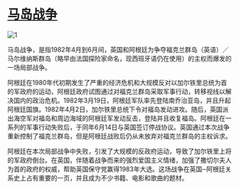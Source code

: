 # [马岛战争](https://zh.wikipedia.org/wiki/马岛战争)

![1](/war/Land.ops.2.en.svg)

马岛战争，是指1982年4月到6月间，英国和阿根廷为争夺福克兰群岛（英语）／马尔维纳斯群岛（略早由法国探险家命名，现西班牙语仍在使用）的主权而爆发的一场局部战争。

阿根廷在1980年代初期发生了严重的经济危机和大规模反对以加尔铁里总统为首的军政府的运动，阿根廷政府试图通过对福克兰群岛采取军事行动，转移视线以解决国内的政治危机。1982年3月19日，阿根廷军队率先登陆南乔治亚岛，并且升起阿根廷国旗。1982年4月2日，加尔铁里总统下令对福岛发动进攻。随后，英国派出海空军对福岛和周边海域的阿根廷军发动反击，登陆并且收复福岛。阿根廷在一系列的军事行动失败后，于同年6月14日与英国签订停战协议。英国通过本次战争重新控制了福克兰群岛，但是阿根廷战败后仍从未放弃对福克兰群岛的主权诉求。

阿根廷在本次局部战争中失败，引发了大规模的反政府运动，导致了加尔铁里上将的军政府倒台。在英国，伴随着战争而来的强烈爱国主义情绪，加强了撒切尔夫人为首的政府的权威，帮助英国保守党赢得1983年大选。这场战争在英国─阿根廷关系史上占有重要的一页，并且成为不少书籍、电影和歌曲的题材。
